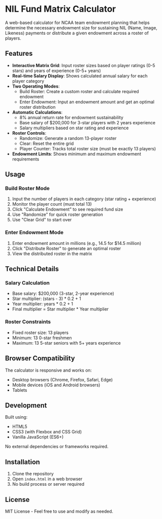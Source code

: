 # NIL Fund Matrix Calculator

A web-based calculator for NCAA team endowment planning that helps determine the necessary endowment size for sustaining NIL (Name, Image, Likeness) payments or distribute a given endowment across a roster of players.

## Features

- **Interactive Matrix Grid**: Input roster sizes based on player ratings (0-5 stars) and years of experience (0-5+ years)
- **Real-time Salary Display**: Shows calculated annual salary for each player category
- **Two Operating Modes**:
  - Build Roster: Create a custom roster and calculate required endowment
  - Enter Endowment: Input an endowment amount and get an optimal roster distribution
- **Automatic Calculations**:
  - 8% annual return rate for endowment sustainability
  - Base salary of $200,000 for 3-star players with 2 years experience
  - Salary multipliers based on star rating and experience
- **Roster Controls**:
  - Randomize: Generate a random 13-player roster
  - Clear: Reset the entire grid
  - Player Counter: Tracks total roster size (must be exactly 13 players)
- **Endowment Limits**: Shows minimum and maximum endowment requirements

## Usage

### Build Roster Mode
1. Input the number of players in each category (star rating + experience)
2. Monitor the player count (must total 13)
3. Click "Calculate Endowment" to see required fund size
4. Use "Randomize" for quick roster generation
5. Use "Clear Grid" to start over

### Enter Endowment Mode
1. Enter endowment amount in millions (e.g., 14.5 for $14.5 million)
2. Click "Distribute Roster" to generate an optimal roster
3. View the distributed roster in the matrix

## Technical Details

### Salary Calculation
- Base salary: $200,000 (3-star, 2-year experience)
- Star multiplier: (stars - 3) * 0.2 + 1
- Year multiplier: years * 0.2 + 1
- Final multiplier = Star multiplier * Year multiplier

### Roster Constraints
- Fixed roster size: 13 players
- Minimum: 13 0-star freshmen
- Maximum: 13 5-star seniors with 5+ years experience

## Browser Compatibility

The calculator is responsive and works on:
- Desktop browsers (Chrome, Firefox, Safari, Edge)
- Mobile devices (iOS and Android browsers)
- Tablets

## Development

Built using:
- HTML5
- CSS3 (with Flexbox and CSS Grid)
- Vanilla JavaScript (ES6+)

No external dependencies or frameworks required.

## Installation

1. Clone the repository
2. Open `index.html` in a web browser
3. No build process or server required

## License

MIT License - Feel free to use and modify as needed.